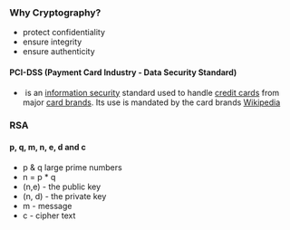 ### Why Cryptography?
- protect confidentiality
- ensure integrity
- ensure authenticity

#### PCI-DSS (Payment Card Industry - Data Security Standard)
-  is an [information security](https://en.wikipedia.org/wiki/Information_security "Information security") standard used to handle [credit cards](https://en.wikipedia.org/wiki/Credit_card "Credit card") from major [card brands](https://en.wikipedia.org/wiki/Card_scheme "Card scheme"). Its use is mandated by the card brands [Wikipedia](https://en.wikipedia.org/wiki/Payment_Card_Industry_Data_Security_Standard)

### RSA
#### p, q, m, n, e, d and c
- p & q large prime numbers 
- n = p * q
- (n,e) - the public key
- (n, d) - the private key
- m - message
- c - cipher text

